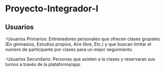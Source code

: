 # Proyecto-Integrador-I
## Usuarios
-Usuarios Primarios: Entrenadores personales que ofrecen clases grupales
(En gimnasios, Estudios propios, Aire libre, Etc.) y que buscan limitar
el numero de participante por clases para un mejor seguimiento.

-Usuarios Secundario: Personas que asisten a la clases y reservaran sus
turnos a través de la plataforma/app.